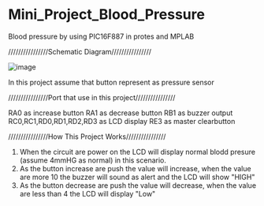 # Mini_Project_Blood_Pressure
Blood pressure by using PIC16F887 in protes and MPLAB

////////////////Schematic Diagram////////////////

![image](https://user-images.githubusercontent.com/81744011/151529298-081c088f-4b05-4f0c-b8dc-2b10a1b2e188.png)
 
 In this project assume that button represent as pressure sensor
 
////////////////Port that use in this project////////////////

RA0 as increase button
RA1 as decrease button
RB1 as buzzer output
RC0,RC1,RD0,RD1,RD2,RD3 as LCD display 
RE3 as master clearbutton

////////////////How This Project Works////////////////
1. When the circuit are power on the LCD will display normal blodd presure (assume 4mmHG as normal) in this scenario.
2. As the button increase are push the value will increase, when the value are more 10 the buzzer will sound as alert and the LCD will show "HIGH"
3. As the button decrease are push the value will decrease, when the value are less than 4 the LCD will display "Low"
